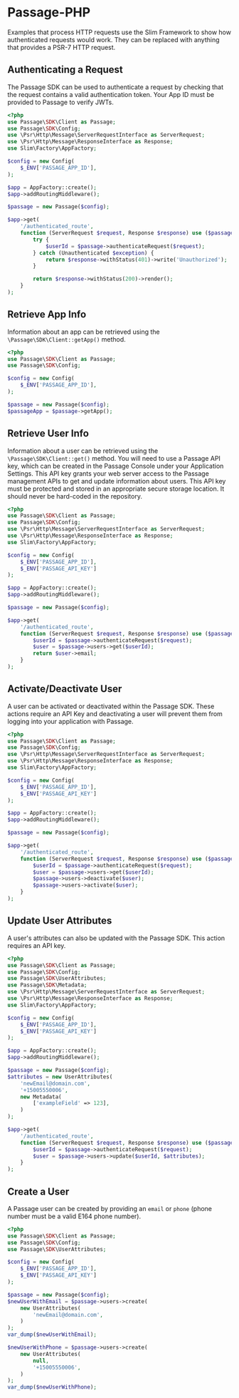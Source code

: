 # Passage-PHP

Examples that process HTTP requests use the Slim Framework to show how authenticated requests would work. They can be replaced with anything that provides a PSR-7 HTTP request.

## Authenticating a Request
The Passage SDK can be used to authenticate a request by checking that the request contains a valid authentication token. Your App ID must be provided to Passage to verify JWTs.

```php
<?php
use Passage\SDK\Client as Passage;
use Passage\SDK\Config;
use \Psr\Http\Message\ServerRequestInterface as ServerRequest;
use \Psr\Http\Message\ResponseInterface as Response;
use Slim\Factory\AppFactory;

$config = new Config(
    $_ENV['PASSAGE_APP_ID'],
);

$app = AppFactory::create();
$app->addRoutingMiddleware();

$passage = new Passage($config);

$app->get(
    '/authenticated_route',
    function (ServerRequest $request, Response $response) use ($passage) {
        try {
            $userId = $passage->authenticateRequest($request);
        } catch (Unauthenticated $exception) {
            return $response->withStatus(401)->write('Unauthorized');
        }

        return $response->withStatus(200)->render();
    }
);
```

## Retrieve App Info

Information about an app can be retrieved using the `\Passage\SDK\Client::getApp()` method.

```php
<?php
use Passage\SDK\Client as Passage;
use Passage\SDK\Config;

$config = new Config(
    $_ENV['PASSAGE_APP_ID'],
);

$passage = new Passage($config);
$passageApp = $passage->getApp();
```

## Retrieve User Info

Information about a user can be retrieved using the `\Passage\SDK\Client::get()` method. You will need to use a Passage API key, which can be created in the Passage Console under your Application Settings. This API key grants your web server access to the Passage management APIs to get and update information about users. This API key must be protected and stored in an appropriate secure storage location. It should never be hard-coded in the repository.

```php
<?php
use Passage\SDK\Client as Passage;
use Passage\SDK\Config;
use \Psr\Http\Message\ServerRequestInterface as ServerRequest;
use \Psr\Http\Message\ResponseInterface as Response;
use Slim\Factory\AppFactory;

$config = new Config(
    $_ENV['PASSAGE_APP_ID'],
    $_ENV['PASSAGE_API_KEY']
);

$app = AppFactory::create();
$app->addRoutingMiddleware();

$passage = new Passage($config);

$app->get(
    '/authenticated_route',
    function (ServerRequest $request, Response $response) use ($passage) {
        $userId = $passage->authenticateRequest($request);
        $user = $passage->users->get($userId);
        return $user->email;
    }
);
```

## Activate/Deactivate User

A user can be activated or deactivated within the Passage SDK. These actions require an API Key and deactivating a user will prevent them from logging into your application with Passage.

```php
<?php
use Passage\SDK\Client as Passage;
use Passage\SDK\Config;
use \Psr\Http\Message\ServerRequestInterface as ServerRequest;
use \Psr\Http\Message\ResponseInterface as Response;
use Slim\Factory\AppFactory;

$config = new Config(
    $_ENV['PASSAGE_APP_ID'],
    $_ENV['PASSAGE_API_KEY']
);

$app = AppFactory::create();
$app->addRoutingMiddleware();

$passage = new Passage($config);

$app->get(
    '/authenticated_route',
    function (ServerRequest $request, Response $response) use ($passage) {
        $userId = $passage->authenticateRequest($request);
        $user = $passage->users->get($userId);
        $passage->users->deactivate($user);
        $passage->users->activate($user);
    }
);
```

## Update User Attributes

A user's attributes can also be updated with the Passage SDK. This action requires an API key.

```php
<?php
use Passage\SDK\Client as Passage;
use Passage\SDK\Config;
use Passage\SDK\UserAttributes;
use Passage\SDK\Metadata;
use \Psr\Http\Message\ServerRequestInterface as ServerRequest;
use \Psr\Http\Message\ResponseInterface as Response;
use Slim\Factory\AppFactory;

$config = new Config(
    $_ENV['PASSAGE_APP_ID'],
    $_ENV['PASSAGE_API_KEY']
);

$app = AppFactory::create();
$app->addRoutingMiddleware();

$passage = new Passage($config);
$attributes = new UserAttributes(
    'newEmail@domain.com',
    '+15005550006',
    new Metadata(
        ['exampleField' => 123],
    )
);

$app->get(
    '/authenticated_route',
    function (ServerRequest $request, Response $response) use ($passage) {
        $userId = $passage->authenticateRequest($request);
        $user = $passage->users->update($userId, $attributes);
    }
);
```

## Create a User

A Passage user can be created by providing an `email` or `phone` (phone number must be a valid E164 phone number).

```php
<?php
use Passage\SDK\Client as Passage;
use Passage\SDK\Config;
use Passage\SDK\UserAttributes;

$config = new Config(
    $_ENV['PASSAGE_APP_ID'],
    $_ENV['PASSAGE_API_KEY']
);

$passage = new Passage($config);
$newUserWithEmail = $passage->users->create(
    new UserAttributes(
        'newEmail@domain.com',
    )
);
var_dump($newUserWithEmail);

$newUserWithPhone = $passage->users->create(
    new UserAttributes(
        null,
        '+15005550006',
    )
);
var_dump($newUserWithPhone);
```